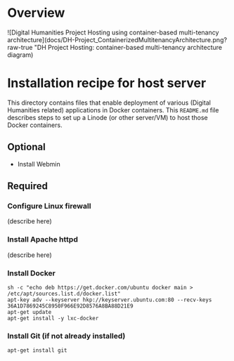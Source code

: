 # Overview

![Digital Humanities Project Hosting using container-based multi-tenancy architecture](docs/DH-Project_ContainerizedMultitenancyArchitecture.png?raw-true "DH Project Hosting: container-based multi-tenancy architecture diagram)

# Installation recipe for host server

This directory contains files that enable deployment of various (Digital Humanities related) applications in Docker containers. This `README.md` file describes steps to set up a Linode (or other server/VM) to host those Docker containers.

## Optional

* Install Webmin

## Required

### Configure Linux firewall

(describe here)

### Install Apache httpd

(describe here)

### Install Docker

  ```
  sh -c "echo deb https://get.docker.com/ubuntu docker main > /etc/apt/sources.list.d/docker.list"
  apt-key adv --keyserver hkp://keyserver.ubuntu.com:80 --recv-keys 36A1D7869245C8950F966E92D8576A8BA88D21E9
  apt-get update
  apt-get install -y lxc-docker
  ```

### Install Git (if not already installed)

  ```
  apt-get install git
  ```



